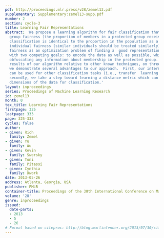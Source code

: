 ```yaml
---
pdf: http://proceedings.mlr.press/v28/zemel13.pdf
supplementary: Supplementary:zemel13-supp.pdf
number: 2
section: cycle-3
title: Learning Fair Representations
abstract: 'We propose a learning algorithm for fair classification that achieves both
  group fairness (the proportion of members in a protected group receiving positive
  classification is identical to the proportion in the population as a  whole), and
  individual fairness (similar individuals should be treated similarly).  We formulate
  fairness as an optimization problem of finding a  good representation of the data
  with two competing goals: to encode the data as well as possible, while simultaneously
  obfuscating any information about membership in the protected group.  We show positive
  results of our algorithm relative to other known techniques, on three datasets.  Moreover,
  we demonstrate several advantages to our approach.  First, our intermediate representation
  can be used for other classification tasks (i.e., transfer  learning is possible);
  secondly, we take a step toward learning a distance metric which can find important
  dimensions of the data for classification.'
layout: inproceedings
series: Proceedings of Machine Learning Research
id: zemel13
month: 0
tex_title: Learning Fair Representations
firstpage: 325
lastpage: 333
page: 325-333
cycles: false
author:
- given: Rich
  family: Zemel
- given: Yu
  family: Wu
- given: Kevin
  family: Swersky
- given: Toni
  family: Pitassi
- given: Cynthia
  family: Dwork
date: 2013-05-26
address: Atlanta, Georgia, USA
publisher: PMLR
container-title: Proceedings of the 30th International Conference on Machine Learning
volume: '28'
genre: inproceedings
issued:
  date-parts:
  - 2013
  - 5
  - 26
# Format based on citeproc: http://blog.martinfenner.org/2013/07/30/citeproc-yaml-for-bibliographies/
---
```

